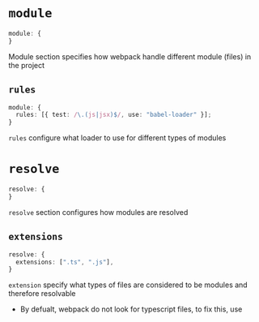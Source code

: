 # `module`

```ts
module: {
}
```

Module section specifies how webpack handle different module (files) in the
project

## `rules`

```ts
module: {
  rules: [{ test: /\.(js|jsx)$/, use: "babel-loader" }];
}
```

`rules` configure what loader to use for different types of modules

# `resolve`

```ts
resolve: {
}
```

`resolve` section configures how modules are resolved

## `extensions`

```ts
resolve: {
  extensions: [".ts", ".js"],
}
```

`extension` specify what types of files are considered to be modules and
therefore resolvable

- By defualt, webpack do not look for typescript files, to fix this, use

